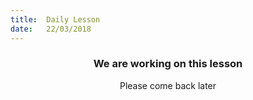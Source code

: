 ```yaml
---
title:  Daily Lesson
date:   22/03/2018
---
```


### <center>We are working on this lesson</center>
<center>Please come back later</center>